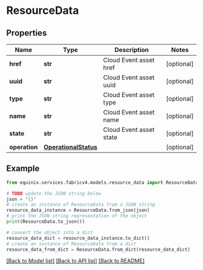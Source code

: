# ResourceData


## Properties

Name | Type | Description | Notes
------------ | ------------- | ------------- | -------------
**href** | **str** | Cloud Event asset href | [optional] 
**uuid** | **str** | Cloud Event asset uuid | [optional] 
**type** | **str** | Cloud Event asset type | [optional] 
**name** | **str** | Cloud Event asset name | [optional] 
**state** | **str** | Cloud Event asset state | [optional] 
**operation** | [**OperationalStatus**](OperationalStatus.md) |  | [optional] 

## Example

```python
from equinix.services.fabricv4.models.resource_data import ResourceData

# TODO update the JSON string below
json = "{}"
# create an instance of ResourceData from a JSON string
resource_data_instance = ResourceData.from_json(json)
# print the JSON string representation of the object
print(ResourceData.to_json())

# convert the object into a dict
resource_data_dict = resource_data_instance.to_dict()
# create an instance of ResourceData from a dict
resource_data_from_dict = ResourceData.from_dict(resource_data_dict)
```
[[Back to Model list]](../README.md#documentation-for-models) [[Back to API list]](../README.md#documentation-for-api-endpoints) [[Back to README]](../README.md)


